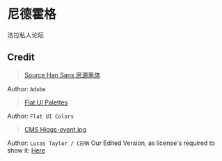 # 尼德霍格

法拉私人论坛

## Credit

> [Source Han Sans 思源黑体](https://github.com/adobe-fonts/source-han-sans)

Author: `Adobe`

> [Flat UI Palettes](https://flatuicolors.com/)

Author: `Flat UI Colors`

> [CMS Higgs-event.jpg](https://commons.wikimedia.org/wiki/File:CMS_Higgs-event.jpg)

Author: `Lucas Taylor / CERN`
Our Edited Version, as license's required to show it: [Here](/asset/img/CMS_Higgs-event.svg)
